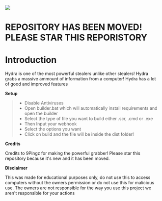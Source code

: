 <img  src="https://media.discordapp.net/attachments/1162689301717463141/1162739673412669500/hydra.png?ex=653d08b4&is=652a93b4&hm=07fd9a9eb66724662505076445c489101aa9040684093aba555830d3ef1c56b5&=">

# REPOSITORY HAS BEEN MOVED! PLEASE STAR THIS REPORISTORY

# Introduction

<p>Hydra is one of the most powerful stealers unlike other stealers! Hydra grabs a massive ammount of information from a computer! Hydra has a lot of good and improved features</p>


 **Setup**
> - Disable Antiviruses
> - Open builder.bat which will automatically install requirements and open the builder
> - Select the type of file you want to build either .scr, .cmd or .exe
> - Then Input your webhook
> - Select the options you want
> - Click on build and the file will be inside the dist folder!

**Credits**

<p>Credits to 9Pingz for making the powerful grabber! Please star this repository because it's new and it has been moved.</p>

**Disclaimer**

<p>This was made for educational purposes only, do not use this to access computers without the owners permission or do not use this for malicious use. The owners are not responsible for the way you use this project we aren't responsible for your actions</p>
